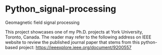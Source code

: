 # Python_signal-processing
Geomagnetic field signal processing 

This project showcases one of my Ph.D. projects at York University, Toronto, Canada. 
The reader may refer to the following address on IEEE website to review the published journal paper that stems from this python-based project:
https://ieeexplore.ieee.org/document/9200557

